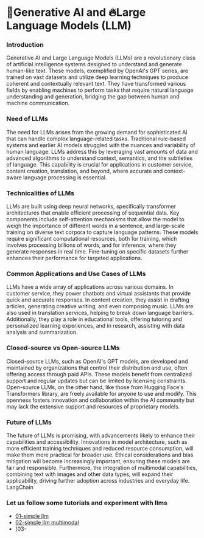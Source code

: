 # 🚀Generative AI and 🔥Large Language Models (LLM)

### Introduction

Generative AI and Large Language Models (LLMs) are a revolutionary class of artificial intelligence systems designed to understand and generate human-like text. These models, exemplified by OpenAI's GPT series, are trained on vast datasets and utilize deep learning techniques to produce coherent and contextually relevant text. They have transformed various fields by enabling machines to perform tasks that require natural language understanding and generation, bridging the gap between human and machine communication.

### Need of LLMs

The need for LLMs arises from the growing demand for sophisticated AI that can handle complex language-related tasks. Traditional rule-based systems and earlier AI models struggled with the nuances and variability of human language. LLMs address this by leveraging vast amounts of data and advanced algorithms to understand context, semantics, and the subtleties of language. This capability is crucial for applications in customer service, content creation, translation, and beyond, where accurate and context-aware language processing is essential.

### Technicalities of LLMs

LLMs are built using deep neural networks, specifically transformer architectures that enable efficient processing of sequential data. Key components include self-attention mechanisms that allow the model to weigh the importance of different words in a sentence, and large-scale training on diverse text corpora to capture language patterns. These models require significant computational resources, both for training, which involves processing billions of words, and for inference, where they generate responses in real time. Fine-tuning on specific datasets further enhances their performance for targeted applications.

### Common Applications and Use Cases of LLMs

LLMs have a wide array of applications across various domains. In customer service, they power chatbots and virtual assistants that provide quick and accurate responses. In content creation, they assist in drafting articles, generating creative writing, and even composing music. LLMs are also used in translation services, helping to break down language barriers. Additionally, they play a role in educational tools, offering tutoring and personalized learning experiences, and in research, assisting with data analysis and summarization.

### Closed-source vs Open-source LLMs

Closed-source LLMs, such as OpenAI's GPT models, are developed and maintained by organizations that control their distribution and use, often offering access through paid APIs. These models benefit from centralized support and regular updates but can be limited by licensing constraints. Open-source LLMs, on the other hand, like those from Hugging Face's Transformers library, are freely available for anyone to use and modify. This openness fosters innovation and collaboration within the AI community but may lack the extensive support and resources of proprietary models.

### Future of LLMs

The future of LLMs is promising, with advancements likely to enhance their capabilities and accessibility. Innovations in model architecture, such as more efficient training techniques and reduced resource consumption, will make them more practical for broader use. Ethical considerations and bias mitigation will become increasingly important, ensuring these models are fair and responsible. Furthermore, the integration of multimodal capabilities, combining text with images and other data types, will expand their applicability, driving further adoption across industries and everyday life.
LangChain

### Let us follow some tutorials and experiment with llms
- [01-simple llm](https://github.com/rahulbakshee/llm/blob/main/01-simple-llm.ipynb)
- [02-simple llm multimodal](https://github.com/rahulbakshee/llm/blob/main/02-simple-llm-multimodal.ipynb)
- [03-

